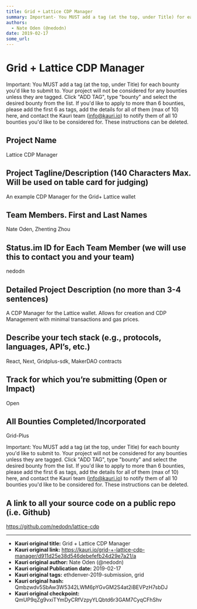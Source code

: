 ```yaml
---
title: Grid + Lattice CDP Manager
summary: Important- You MUST add a tag (at the top, under Title) for each bounty youd like to submit to. Your project will not be considered for any bounties unless they are tagged. Click ADD TAG, type bounty and select the desired bounty from the list. If youd like to apply to more than 6 bounties, please add the first 6 as tags, add the details for all of them (max of 10) here, and contact the Kauri team (info@kauri.io) to notify them of all 10 bounties youd like to be considered for. These instruction
authors:
  - Nate Oden (@nedodn)
date: 2019-02-17
some_url: 
---
```


# Grid + Lattice CDP Manager



Important: You MUST add a tag (at the top, under Title) for each bounty you'd like to submit to. Your project will not be considered for any bounties unless they are tagged. Click "ADD TAG", type  "bounty" and select the desired bounty from the list. If you'd like to apply to more than 6 bounties, please add the first 6 as tags, add the details for all of them (max of 10) here, and contact the Kauri team (info@kauri.io) to notify them of all 10 bounties you'd like to be considered for. These instructions can be deleted.

## Project Name
Lattice CDP Manager

## Project Tagline/Description (140 Characters Max. Will be used on table card for judging)
An example CDP Manager for the Grid+ Lattice wallet

## Team Members. First and Last Names
Nate Oden, Zhenting Zhou

## Status.im ID for Each Team Member (we will use this to contact you and your team)
nedodn

## Detailed Project Description (no more than 3-4 sentences)
A CDP Manager for the Lattice wallet. Allows for creation and CDP Management with minimal transactions and gas prices.

## Describe your tech stack (e.g., protocols, languages, API’s, etc.)
React, Next, Gridplus-sdk, MakerDAO contracts

## Track for which you’re submitting (Open or Impact)
Open

## All Bounties Completed/Incorporated
Grid-Plus

Important: You MUST add a tag (at the top, under Title) for each bounty you'd like to submit to. Your project will not be considered for any bounties unless they are tagged. Click "ADD TAG", type  "bounty" and select the desired bounty from the list. If you'd like to apply to more than 6 bounties, please add the first 6 as tags, add the details for all of them (max of 10) here, and contact the Kauri team (info@kauri.io) to notify them of all 10 bounties you'd like to be considered for. These instructions can be deleted.

## A link to all your source code on a public repo (i.e. Github)
https://github.com/nedodn/lattice-cdp






---

- **Kauri original title:** Grid + Lattice CDP Manager
- **Kauri original link:** https://kauri.io/grid-+-lattice-cdp-manager/d911d25e38d546debefefb24d29e7a21/a
- **Kauri original author:** Nate Oden (@nedodn)
- **Kauri original Publication date:** 2019-02-17
- **Kauri original tags:** ethdenver-2019-submission, grid
- **Kauri original hash:** Qmbzwdv5SbAw3W5342LWM6pYGvGM2S4at2iBEVPzH7sbDJ
- **Kauri original checkpoint:** QmUP9qZg9vxiTYmDyCRfVzpyYLQbtd6r3GAM7CyqCFhShv



